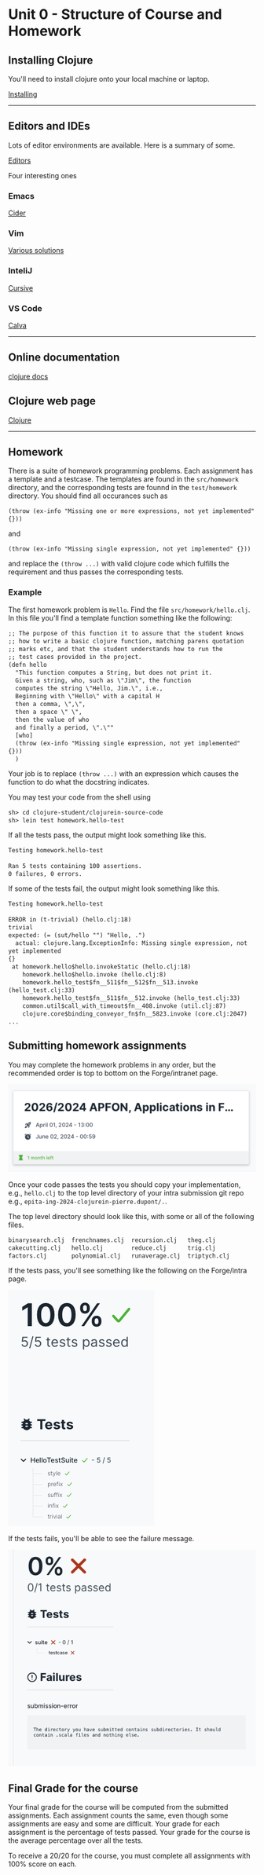 # Unit 0 - Structure of Course and Homework

## Installing Clojure

You'll need to install clojure onto your local machine or laptop.

[Installing](https://clojure.org/guides/install_clojure)

---

## Editors and IDEs

Lots of editor environments are available.  Here is a summary of some.

[Editors](https://clojure.org/guides/editors)

Four interesting ones

### Emacs
[Cider](https://cider.mx)

### Vim
[Various solutions](https://endot.org/2023/05/27/vim-clojure-dev-2023/)

### InteliJ
[Cursive](https://cursive-ide.com)

### VS Code
[Calva](https://calva.io)

---

## Online documentation

[clojure docs](https://clojuredocs.org/clojure.core/defn)

## Clojure web page
[Clojure](https://clojure.org)

---

## Homework
There is a suite of homework programming problems.  Each assignment
has a template and a testcase.  The templates are found in the `src/homework` directory,
and the corresponding tests are founnd in the `test/homework` directory.
You should find all occurances such as

	(throw (ex-info "Missing one or more expressions, not yet implemented" {}))


and


	(throw (ex-info "Missing single expression, not yet implemented" {}))


and replace the `(throw ...)` with valid clojure code which fulfills the requirement
and thus passes the corresponding tests.


### Example

The first homework problem is `Hello`.  Find the file `src/homework/hello.clj`.
In this file you'll find a template function something like the following:


    ;; The purpose of this function it to assure that the student knows
    ;; how to write a basic clojure function, matching parens quotation
    ;; marks etc, and that the student understands how to run the
    ;; test cases provided in the project.
    (defn hello
      "This function computes a String, but does not print it.
      Given a string, who, such as \"Jim\", the function
      computes the string \"Hello, Jim.\", i.e.,
      Beginning with \"Hello\" with a capital H
      then a comma, \",\",
      then a space \" \",
      then the value of who
      and finally a period, \".\""
      [who]
      (throw (ex-info "Missing single expression, not yet implemented" {}))
      )


Your job is to replace `(throw ...)` with an expression which causes the
function to do what the docstring indicates.

You may test your code from the shell using

    sh> cd clojure-student/clojurein-source-code
    sh> lein test homework.hello-test


If all the tests pass, the output might look something like this.


    Testing homework.hello-test

    Ran 5 tests containing 100 assertions.
    0 failures, 0 errors.


If some of the tests fail, the output might look something like this.

    Testing homework.hello-test

    ERROR in (t-trivial) (hello.clj:18)
    trivial
    expected: (= (sut/hello "") "Hello, .")
      actual: clojure.lang.ExceptionInfo: Missing single expression, not yet implemented
    {}
     at homework.hello$hello.invokeStatic (hello.clj:18)
        homework.hello$hello.invoke (hello.clj:8)
        homework.hello_test$fn__511$fn__512$fn__513.invoke (hello_test.clj:33)
        homework.hello_test$fn__511$fn__512.invoke (hello_test.clj:33)
        common.util$call_with_timeout$fn__408.invoke (util.clj:87)
        clojure.core$binding_conveyor_fn$fn__5823.invoke (core.clj:2047)
    ...



## Submitting homework assignments

You may complete the homework problems in any order, but the recommended order
is top to bottom on the Forge/intranet page.

![intra](img/intra.png)

Once your code passes the tests you should copy your implementation, e.g., `hello.clj`
to the top level directory of your intra submission git repo e.g., 
`epita-ing-2024-clojurein-pierre.dupont/.`.

The top level directory should look like this, with some or all of the
following files.

    binarysearch.clj  frenchnames.clj  recursion.clj   theg.clj
    cakecutting.clj   hello.clj        reduce.clj      trig.clj
    factors.clj       polynomial.clj   runaverage.clj  triptych.clj


If the tests pass, you'll see something like the following on the Forge/intra page.

![PASS](img/intra-pass.png)

If the tests fails, you'll be able to see the failure message.

![FAIL](img/intra-fail.png)


## Final Grade for the course

Your final grade for the course will be computed from the submitted assignments.
Each assignment counts the same, even though some assignments are easy and some are
difficult.  Your grade for each assignment is the percentage of tests passed.
Your grade for the course is the average percentage over all the tests.

To receive a 20/20 for the course, you must complete all assignments with 100% score 
on each.
